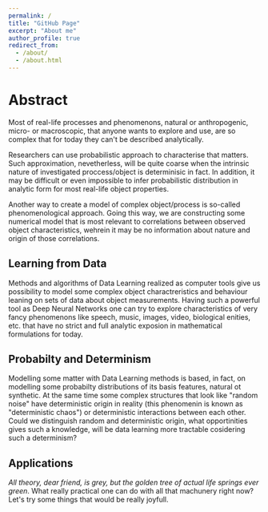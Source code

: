 ```yaml
---
permalink: /
title: "GitHub Page"
excerpt: "About me"
author_profile: true
redirect_from: 
  - /about/
  - /about.html
---
```


Abstract
======
Most of real-life processes and phenomenons, natural or anthropogenic, micro- or macroscopic, that anyone wants to explore and use, are so complex that for today they can't be described analytically.

Researchers can use probabilistic approach to characterise that matters. Such approximation, nevetherless, will be quite coarse when the intrinsic nature of investigated proccess/object is determinisic in fact. In addition, it may be difficult or even impossible to infer probabilistic distribution in analytic form for most real-life object properties.

Another way to create a model of complex object/process is so-called phenomenological approach. Going this way, we are constructing some numerical model that is most relevant to correlations between observed object characteristics, wehrein it may be no information about nature and origin of those correlations.

Learning from Data
--------
Methods and algorithms of Data Learning realized as computer tools give us possibility to model some complex object charactreristics and behaviour leaning on sets of data about object measurements. Having such a powerful tool as Deep Neural Networks one can try to explore characteristics of very fancy phenomenons like speech, music, images, video, biological enities, etc. that have no strict and full analytic exposion in mathematical formulations for today.

Probabilty and Determinism
------
Modelling some matter with Data Learning methods is based, in fact, on modelling some probabilty distributions of its basis features, natural ot synthetic. At the same time some complex structures that look like "random noise" have deterministic origin in reality (this phenomenin is known as "deterministic chaos") or deterministic interactions between each other. Could we distinguish random and deterministic origin, what opportinities gives such a knowledge, will be data learning more tractable cosidering such a determinism?

Applications
------
*All theory, dear friend, is grey, but the golden tree of actual life springs ever green*.
What really practical one can do with all that machunery right now?
Let's try some things that would be really joyfull.

